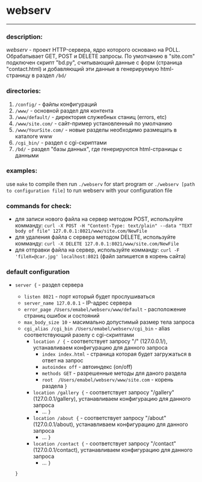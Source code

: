 
# webserv
***

### description:

*webserv* - проект HTTP-сервера, ядро которого основано на POLL.
Обрабатывает GET, POST и DELETE запросы.
По умолчанию в "site.com" подключен скрипт "bd.py", считывающий данные с форм (страница "contact.html)
и добавляющий эти данные в генерируемую html-страницу в раздел `/bd/`

### directories:

1. `/config/` - файлы конфигураций
2. `/www/` - основной раздел для контента
3. `/www/default/` - директория служебных станиц (errors, etc)
4. `/www/site.com/` - сайт-пример установленный по умолчанию
5. `/www/YourSite.com/` - новые разделы необходимо размещать в каталоге www
6. `/cgi_bin/` - раздел с cgi-скриптами
7. `/bd/` - раздел "базы данных", где генерируются html-страницы с данными


### examples:
 use `make` to compile
 then run `./webserv` for start program
 or `./webserv [path to configuration file]` to run webserv with your configuration file
 
### commands for check:

 * для записи нового файла на сервер методом POST, используйте комманду: `curl -X POST -H "Content-Type: text/plain" --data "TEXT body of file" 127.0.0.1:8021/www/site.com/NewFile`
 * для удаления файла с сервера методом DELETE, используйте комманду: `curl -X DELETE 127.0.0.1:8021/www/site.com/NewFile`
 * для отправки файла на сервер, используйте комманду: `curl -F 'fileX=@car.jpg' localhost:8021` (файл запишется в корень сайта)

### default configuration

+ `server {` - раздел сервера
 	+ `listen 8021` - порт который будет прослушиваться
 	+ `server_name 127.0.0.1` - IP-адрес сервера
 	+ `error_page /Users/emabel/webserv/www/default` - расположение страниц ошибок и состояний
 	+ `max_body_size 10` - масимально допустимый размер тела запроса
 	+ `cgi_alias /cgi_bin /Users/emabel/webserv/cgi_bin` - alias соответствующий разелу с cgi-скриптами
 	  + `location / {`    - соответствует запросу "/" (127.0.0.1/), устанавливаем конфигурацию для данного запроса
         + `index index.html` - страница которая будет загружаться в ответ на запрос
         + `autoindex off`   - автоиндекс (on/off)
         + `methods GET`     - разрешенные методы для даного раздела
         + `root  /Users/emabel/webserv/www/site.com`  - корень раздела
         `}`
       + `location /gallery {` - соответствует запросу "/gallery" (127.0.0.1/gallery), устанавливаем конфигурацию для данного запроса
          + ... `}`
       + `location /about {` - соответствует запросу "/about" (127.0.0.1/about), устанавливаем конфигурацию для данного запроса
          + ... `}`
       + `location /contact {`  - соответствует запросу "/contact" (127.0.0.1/contact), устанавливаем конфигурацию для данного запроса
          + ... `}`

    `}`

